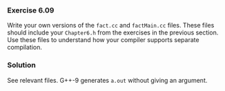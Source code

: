 ### Exercise 6.09

Write your own versions of the `fact.cc` and `factMain.cc` files. These files
should include your `Chapter6.h` from the exercises in the previous section. Use
these files to understand how your compiler supports separate compilation.

### Solution

See relevant files. G++-9 generates `a.out` without giving an argument.
